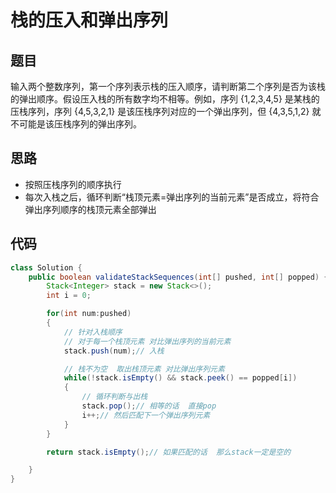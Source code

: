 # 栈的压入和弹出序列


## 题目
输入两个整数序列，第一个序列表示栈的压入顺序，请判断第二个序列是否为该栈的弹出顺序。假设压入栈的所有数字均不相等。例如，序列 {1,2,3,4,5} 是某栈的压栈序列，序列 {4,5,3,2,1} 是该压栈序列对应的一个弹出序列，但 {4,3,5,1,2} 就不可能是该压栈序列的弹出序列。

## 思路

* 按照压栈序列的顺序执行
* 每次入栈之后，循环判断“栈顶元素=弹出序列的当前元素”是否成立，将符合弹出序列顺序的栈顶元素全部弹出


## 代码

```java
class Solution {
    public boolean validateStackSequences(int[] pushed, int[] popped) {
        Stack<Integer> stack = new Stack<>();
        int i = 0;

        for(int num:pushed)
        {
            // 针对入栈顺序 
            // 对于每一个栈顶元素 对比弹出序列的当前元素
            stack.push(num);// 入栈

            // 栈不为空  取出栈顶元素 对比弹出序列元素
            while(!stack.isEmpty() && stack.peek() == popped[i])
            {
                // 循环判断与出栈
                stack.pop();// 相等的话  直接pop
                i++;// 然后匹配下一个弹出序列元素
            }
        }

        return stack.isEmpty();// 如果匹配的话  那么stack一定是空的

    }
}

```


